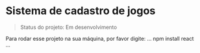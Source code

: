 # Sistema de cadastro de jogos

> Status do projeto: Em desenvolvimento

Para rodar esse projeto na sua máquina, por favor digite:
...
npm install react
...
